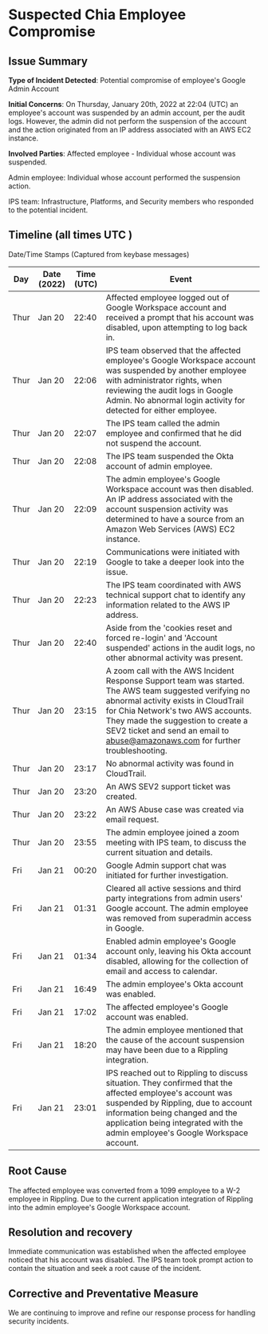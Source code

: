 # Suspected Chia Employee Compromise

## Issue Summary

__Type of Incident Detected__: Potential compromise of employee's Google Admin Account

__Initial Concerns__: On Thursday, January 20th, 2022 at 22:04 (UTC) an employee's account was suspended by an admin account, per the audit logs. 
                      However, the admin did not perform the suspension of the account and the action originated from an IP address associated with an
                      AWS EC2 instance.

__Involved Parties__: 
Affected employee - Individual whose account was suspended.

Admin employee: Individual whose account performed the suspension action.

IPS team: Infrastructure, Platforms, and Security members who responded to the potential incident.

## Timeline (all times UTC )

Date/Time Stamps (Captured from keybase messages)

| Day | Date (2022) | Time (UTC) | Event |
|-----|-------------|-----------|-------|
| Thur | Jan 20 | 22:40 | Affected employee logged out of Google Workspace account and received a prompt that his account was disabled, upon attempting to log back in.
| Thur | Jan 20 | 22:06 | IPS team observed that the affected employee's Google Workspace account was suspended by another employee with administrator rights, when reviewing the audit logs in Google Admin. No abnormal login activity for detected for either employee.
| Thur | Jan 20 | 22:07 | The IPS team called the admin employee and confirmed that he did not suspend the account. 
| Thur | Jan 20 | 22:08 | The IPS team suspended the Okta account of admin employee.
| Thur | Jan 20 | 22:09 | The admin employee's Google Workspace account was then disabled. An IP address associated with the account suspension activity was determined to have a source from an Amazon Web Services (AWS) EC2 instance.
| Thur | Jan 20 | 22:19 | Communications were initiated with Google to take a deeper look into the issue.
| Thur | Jan 20 | 22:23 | The IPS team coordinated with AWS technical support chat to identify any information related to the AWS IP address.
| Thur | Jan 20 | 22:40 | Aside from the 'cookies reset and forced re-login' and 'Account suspended' actions in the audit logs, no other abnormal activity was present.
| Thur | Jan 20 | 23:15 | A zoom call with the AWS Incident Response Support team was started. The AWS team suggested verifying no abnormal activity exists in CloudTrail for Chia Network's two AWS accounts. They made the suggestion to create a SEV2 ticket and send an email to abuse@amazonaws.com for further troubleshooting. 
| Thur | Jan 20 | 23:17 | No abnormal activity was found in CloudTrail.
| Thur | Jan 20 | 23:20 | An AWS SEV2 support ticket was created.
| Thur | Jan 20 | 23:22 | An AWS Abuse case was created via email request.
| Thur | Jan 20 | 23:55 | The admin employee joined a zoom meeting with IPS team, to discuss the current situation and details.
| Fri | Jan 21 | 00:20 | Google Admin support chat was initiated for further investigation.
| Fri | Jan 21 | 01:31 | Cleared all active sessions and third party integrations from admin users' Google account. The admin employee was removed from superadmin access in Google.
| Fri | Jan 21 | 01:34 | Enabled admin employee's Google account only, leaving his Okta account disabled, allowing for the collection of email and access to calendar.
| Fri | Jan 21 | 16:49 | The admin employee's Okta account was enabled.
| Fri | Jan 21 | 17:02 | The affected employee's Google account was enabled. 
| Fri | Jan 21 | 18:20 | The admin employee mentioned that the cause of the account suspension may have been due to a Rippling integration.
| Fri | Jan 21 | 23:01 | IPS reached out to Rippling to discuss situation. They confirmed that the affected employee's account was suspended by Rippling, due to account information being changed and the application being integrated with the admin employee's Google Workspace account. 

## Root Cause

The affected employee was converted from a 1099 employee to a W-2 employee in Rippling. Due to the current application integration of Rippling into the admin employee's Google Workspace account.

## Resolution and recovery

Immediate communication was established when the affected employee noticed that his account was disabled. The IPS team took prompt action to contain the situation and seek a root cause of the incident.

## Corrective and Preventative Measure

We are continuing to improve and refine our response process for handling security incidents. 
